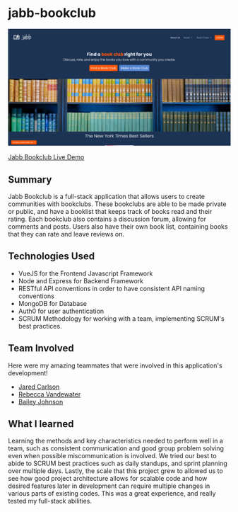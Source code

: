 # jabb-bookclub
![Jabb Bookclub Preview Image](preview.jpg)

[Jabb Bookclub Live Demo](https://jabb.arringtonm.com/)

## Summary

Jabb Bookclub is a full-stack application that allows users to create communities with bookclubs. These bookclubs are able to be made private or public, and have a booklist that keeps track of books read and their rating. 
Each bookclub also contains a discussion forum, allowing for comments and posts. Users also have their own book list, containing books that they can rate and leave reviews on.

## Technologies Used

- VueJS for the Frontend Javascript Framework
- Node and Express for Backend Framework
- RESTful API conventions in order to have consistent API naming conventions
- MongoDB for Database
- Auth0 for user authentication
- SCRUM Methodology for working with a team, implementing SCRUM's best practices.

## Team Involved 
Here were my amazing teammates that were involved in this application's development!
- [Jared Carlson](https://github.com/jaredrcarlson/)
- [Rebecca Vandewater](https://github.com/RebeccaVandeWater)
- [Bailey Johnson](https://github.com/bjohnson93)

## What I learned
Learning the methods and key characteristics needed to perform well in a team, such as consistent communication and good group problem solving even when possible miscommunication is involved. We tried our best to abide to SCRUM best practices such as daily standups, and sprint planning over multiple days. 
Lastly, the scale that this project grew to allowed us to see how good project architecture allows for scalable code and how desired features later in development can require multiple changes in various parts of existing codes. This was a great experience, and really tested my full-stack abilities.
